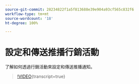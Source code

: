 ```yaml
---
source-git-commit: 28234822f1a5f813688e39e904a93cf565c832f6
workflow-type: tm+mt
source-wordcount: '18'
ht-degree: 100%

---
```

# 設定和傳送推播行銷活動

了解如何透過行銷活動來設定和傳送推播通知。

>[!VIDEO](https://video.tv.adobe.com/v/3422017/?learn=on){transcript=true}
